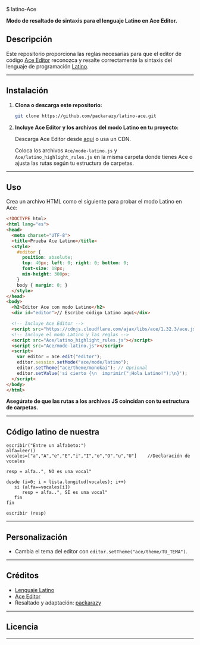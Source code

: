$ latino-Ace

**Modo de resaltado de sintaxis para el lenguaje Latino en Ace Editor.**

## Descripción

Este repositorio proporciona las reglas necesarias para que el editor de código [Ace Editor](https://ace.c9.io/) reconozca y resalte correctamente la sintaxis del lenguaje de programación [Latino](https://lenguaje-latino.org/).

---

## Instalación

1. **Clona o descarga este repositorio:**

   ```bash
   git clone https://github.com/packarazy/latino-ace.git
   ```

2. **Incluye Ace Editor y los archivos del modo Latino en tu proyecto:**
   
   Descarga Ace Editor desde [aquí](https://ace.c9.io/#nav=download) o usa un CDN.
   
   Coloca los archivos `Ace/mode-latino.js` y `Ace/latino_highlight_rules.js` en la misma carpeta donde tienes Ace o ajusta las rutas según tu estructura de carpetas.

---

## Uso

Crea un archivo HTML como el siguiente para probar el modo Latino en Ace:

```html
<!DOCTYPE html>
<html lang="es">
<head>
  <meta charset="UTF-8">
  <title>Prueba Ace Latino</title>
  <style>
    #editor { 
      position: absolute;
      top: 40px; left: 0; right: 0; bottom: 0;
      font-size: 18px;
      min-height: 300px;
    }
    body { margin: 0; }
  </style>
</head>
<body>
  <h2>Editor Ace con modo Latino</h2>
  <div id="editor">// Escribe código Latino aquí</div>

  <!-- Incluye Ace Editor -->
  <script src="https://cdnjs.cloudflare.com/ajax/libs/ace/1.32.3/ace.js"></script>
  <!-- Incluye el modo Latino y las reglas -->
  <script src="Ace/latino_highlight_rules.js"></script>
  <script src="Ace/mode-latino.js"></script>
  <script>
    var editor = ace.edit("editor");
    editor.session.setMode("ace/mode/latino");
    editor.setTheme("ace/theme/monokai"); // Opcional
    editor.setValue('si cierto {\n  imprimir("¡Hola Latino!");\n}');
  </script>
</body>
</html>
```

**Asegúrate de que las rutas a los archivos JS coincidan con tu estructura de carpetas.**

---
## Código latino de nuestra
```latino
escribir("Entre un alfabeto:")
alfa=leer()
vocales=["a","A","e","E","i","I","o","O","u","U"]    //Declaración de vocales

resp = alfa..", NO es una vocal"

desde (i=0; i < lista.longitud(vocales); i++)
   si (alfa==vocales[i])
      resp = alfa..", SI es una vocal"
   fin
fin

escribir (resp)
```

---

## Personalización

- Cambia el tema del editor con `editor.setTheme("ace/theme/TU_TEMA")`.

---

## Créditos

- [Lenguaje Latino](https://lenguaje-latino.org/)
- [Ace Editor](https://ace.c9.io/)
- Resaltado y adaptación: [packarazy](https://github.com/packarazy)

---

## Licencia



---

